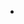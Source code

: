 <script setup>
import Post from "./Post.vue";
import { data as posts } from "./posts.data.js";
</script>

<ul>
  <li v-for="post of posts">
    <Post :post="post" />
  </li>
</ul>
